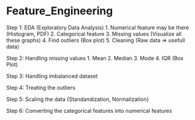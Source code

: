 # Feature_Engineering

Step 1: EDA (Exploratory Data Analysis)
    1. Numerical feature may be there (Histogram, PDF)
    2. Categorical feature
    3. Missing values (Visualize all these graphs)
    4. Find outliers (Box plot)
    5. Cleaning (Raw data => usefull data)

Step 2: Handling missing values
    1. Mean
    2. Median
    3. Mode
    4. IQR (Box Plot)
    
Step 3: Handling imbalanced dataset

Step 4: Treating the outliers

Step 5: Scaling the data {Standandization, Normalization}

Step 6: Converting the categorical features into numerical features